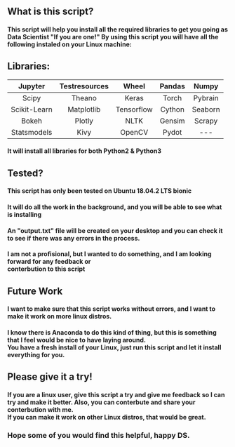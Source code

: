 ## What is this script?
<h4>This script will help you install all the required libraries to get you going as Data Scientist "If you are one!"
By using this script you will have all the following instaled on your Linux machine:</h4>

## Libraries:
|    Jupyter   | Testresources |    Wheel   | Pandas |  Numpy  |
|:------------:|:-------------:|:----------:|:------:|:-------:|
|     Scipy    |     Theano    |    Keras   |  Torch | Pybrain |
| Scikit-Learn |   Matplotlib  | Tensorflow | Cython | Seaborn |
|     Bokeh    |     Plotly    |    NLTK    | Gensim |  Scrapy |
|  Statsmodels |      Kivy     |   OpenCV   |  Pydot |   ---   |

<h4> It will install all libraries for both Python2 & Python3</h4>

## Tested?
<h4> This script has only been tested on Ubuntu 18.04.2 LTS bionic </h4>
<h4> It will do all the work in the background, and you will be able to see what is installing</h4>
<h4> An "output.txt" file will be created on your desktop and you can check it to see if there was any errors in the process.</h4>
<h4> I am not a profisional, but I wanted to do something, and I am looking forward for any feedback or<br>conterbution to this script</h4>

## Future Work
<h4> I want to make sure that this script works without errors, and I want to make it work on more linux distros.</h4>
<h4> I know there is Anaconda to do this kind of thing, but this is something that I feel would be nice to have laying around.<br>You have a fresh install of your Linux, just run this script and let it install everything for you.</h4>

## Please give it a try!
<h4> If you are a linux user, give this script a try and give me feedback so I can try and make it better. Also, you can conterbute and share your conterbution with me.<br>If you can make it work on other Linux distros, that would be great.</h4>

<h3> Hope some of you would find this helpful, happy DS.</h4>

